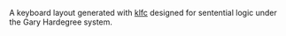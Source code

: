 A keyboard layout generated with [klfc](https://github.com/39aldo39/klfc) designed for sentential logic under the Gary Hardegree system.
